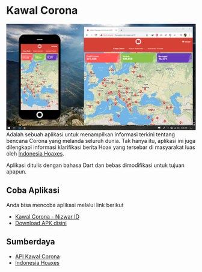# Kawal Corona
![Aplikasi Kawal Corona](./res/images/pantaucorona-nizwarid.png?raw=true "Aplikasi Kawal Corona oleh Nizwar")
Adalah sebuah aplikasi untuk menampilkan informasi terkini tentang bencana Corona yang melanda seluruh dunia.
Tak hanya itu, aplikasi ini juga dilengkapi informasi klarifikasi berita Hoax yang tersebar di masyarakat luas oleh [Indonesia Hoaxes](https://turnbackhoax.id).

Aplikasi ditulis dengan bahasa Dart dan bebas dimodifikasi untuk tujuan apapun.

## Coba Aplikasi
Anda bisa mencoba aplikasi melalui link berikut
- [Kawal Corona - Nizwar ID](http://kawalcovid.nizwar.id)
- [Download APK disini](./res/apks/)

## Sumberdaya
- [API Kawal Corona](https://kawalcorona.com/api)
- [Indonesia Hoaxes](https://turnbackhoax.id/)